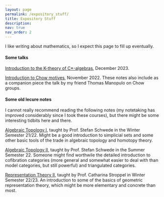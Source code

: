 ```yaml
---
layout: page
permalink: /expository_stuff/
title: Expository Stuff
description:
nav: true
nav_order: 2
---
```


I like writing about mathematics, so I expect this page to fill up eventually.

#### Some talks

[Introduction to the K-theory of C*-algebras]({{https://lrnmhl.github.io}}/assets/pdf/K-theory-Talk.pdf), December 2023.

[Introduction to Chow motives]({{https://lrnmhl.github.io}}/assets/pdf/Chow_and_Motives.pdf), November 2022. These notes also include as a companion piece the talk by my friend Thomas Manopulo on Chow groups.

#### Some old lecure notes

I cannot really recommend reading the following notes (my notetaking has improved considerably since I took these courses), but there might be some interesting tidbits here and there.

[Algebraic Topology I]({{https://lrnmhl.github.io}}/assets/pdf/AT1.pdf), taught by Prof. Stefan Schwede in the Winter Semester 21/22. Might be a good introduction to simplicial sets and some other basic tools of the trade in algebraic topology and homotopy theory.

[Algebraic Topology II]({{https://lrnmhl.github.io}}/assets/pdf/AT2.pdf), taught by Prof. Stefan Schwede in the Summer Semester 22. Someone might find worthwile the detailed introduction to cofibration categories (more general and somewhat easier to deal with than model categories, but still powerful) and triangulated categories.

[Representation Theory II]({{https://lrnmhl.github.io}}/assets/pdf/RT2.pdf), taught by Prof. Catharina Stroppel in Winter Semester 22/23. An introduction to some of the basics of geometric representation theory, which might be more elementary and concrete than most.
